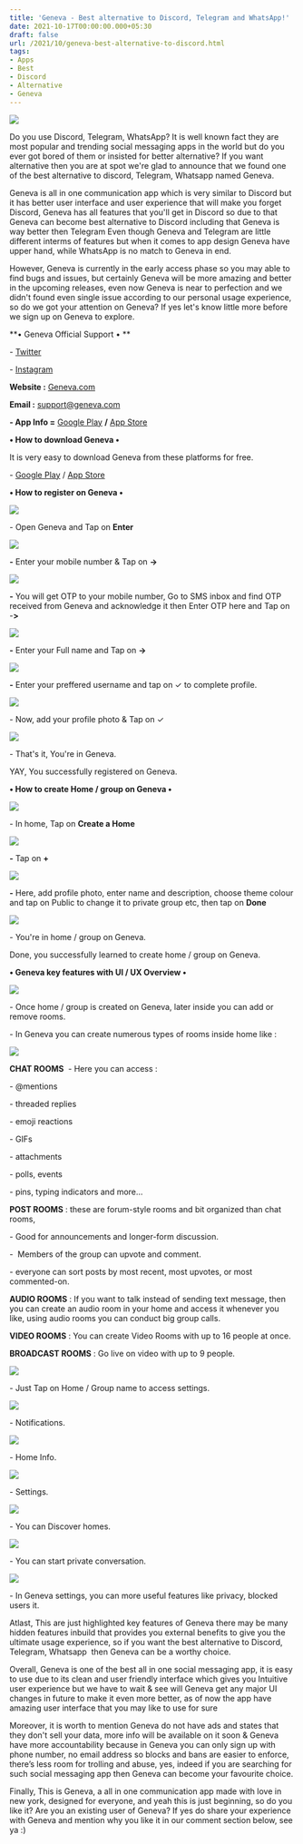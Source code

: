```yaml
---
title: 'Geneva - Best alternative to Discord, Telegram and WhatsApp!'
date: 2021-10-17T00:00:00.000+05:30
draft: false
url: /2021/10/geneva-best-alternative-to-discord.html
tags: 
- Apps
- Best
- Discord
- Alternative
- Geneva
---
```


 [![](https://lh3.googleusercontent.com/-WhXJcMkVHHA/YWxryWBvu8I/AAAAAAAAG-I/DHLJcoFqc-IGFE_lCYmV7UGsHkPqVn1UQCLcBGAsYHQ/s1600/1634495430819748-0.png)](https://lh3.googleusercontent.com/-WhXJcMkVHHA/YWxryWBvu8I/AAAAAAAAG-I/DHLJcoFqc-IGFE_lCYmV7UGsHkPqVn1UQCLcBGAsYHQ/s1600/1634495430819748-0.png) 

  

Do you use Discord, Telegram, WhatsApp? It is well known fact they are most popular and trending social messaging apps in the world but do you ever got bored of them or insisted for better alternative? If you want alternative then you are at spot we're glad to announce that we found one of the best alternative to discord, Telegram, Whatsapp named Geneva.

  

Geneva is all in one communication app which is very similar to Discord but it has better user interface and user experience that will make you forget Discord, Geneva has all features that you'll get in Discord so due to that Geneva can become best alternative to Discord including that Geneva is way better then Telegram Even though Geneva and Telegram are little different interms of features but when it comes to app design Geneva have upper hand, while WhatsApp is no match to Geneva in end.

  

However, Geneva is currently in the early access phase so you may able to find bugs and issues, but certainly Geneva will be more amazing and better in the upcoming releases, even now Geneva is near to perfection and we didn't found even single issue according to our personal usage experience, so do we got your attention on Geneva? If yes let's know little more before we sign up on Geneva to explore.

  

**• Geneva Official Support • **

\- [Twitter](https://twitter.com/geneva)

\- [Instagram](https://instagram.com/geneva)

  

**Website :** [Geneva.com](https://geneva.com/)

**Email :** [support@geneva.com](mailto:support@geneva.com)

**\- App Info =** [Google Play](https://play.google.com/store/apps/details?id=com.genevachat.prod&hl=en_US&gl=US&referrer=utm_source=google&utm_medium=organic&utm_term=geneva%20playstore&pcampaignid=APPU_1_-VxsYZGVNqeYlwShtILIAg) **/** [App Store](https://apps.apple.com/us/app/geneva/id1478573199)

**• How to download Geneva •**

It is very easy to download Geneva from these platforms for free.

  

\- [Google Play](https://play.google.com/store/apps/details?id=com.genevachat.prod&hl=en_US&gl=US&referrer=utm_source=google&utm_medium=organic&utm_term=geneva%20playstore&pcampaignid=APPU_1_-VxsYZGVNqeYlwShtILIAg) / [App Store](https://apps.apple.com/us/app/geneva/id1478573199)

  

**• How to register on Geneva •**

 **[![](https://lh3.googleusercontent.com/-TOSdQIdhAC0/YWxrxgVgCsI/AAAAAAAAG-E/7FLkgV5ENkUwrQNqnuuqO9Hjk28R1zeGgCLcBGAsYHQ/s1600/1634495427549545-1.png)](https://lh3.googleusercontent.com/-TOSdQIdhAC0/YWxrxgVgCsI/AAAAAAAAG-E/7FLkgV5ENkUwrQNqnuuqO9Hjk28R1zeGgCLcBGAsYHQ/s1600/1634495427549545-1.png)** 

\- Open Geneva and Tap on **Enter**

 **[![](https://lh3.googleusercontent.com/-0lyYraX4T8M/YWxrw_NR51I/AAAAAAAAG-A/Dqi9zqnpCOQ7AqSqk8bI6Jml4qYJsjz-ACLcBGAsYHQ/s1600/1634495424303376-2.png)](https://lh3.googleusercontent.com/-0lyYraX4T8M/YWxrw_NR51I/AAAAAAAAG-A/Dqi9zqnpCOQ7AqSqk8bI6Jml4qYJsjz-ACLcBGAsYHQ/s1600/1634495424303376-2.png)** 

**\-** Enter your mobile number & Tap on **\->**

 **[![](https://lh3.googleusercontent.com/-_oWQlAOg-Sg/YWxrv7aRESI/AAAAAAAAG98/lMAp7K-CXBQwTwsuQH2xa9RUVyC0K3x8QCLcBGAsYHQ/s1600/1634495421555571-3.png)](https://lh3.googleusercontent.com/-_oWQlAOg-Sg/YWxrv7aRESI/AAAAAAAAG98/lMAp7K-CXBQwTwsuQH2xa9RUVyC0K3x8QCLcBGAsYHQ/s1600/1634495421555571-3.png)** 

**\-** You will get OTP to your mobile number, Go to SMS inbox and find OTP received from Geneva and acknowledge it then Enter OTP here and Tap on -**\>**

 **[![](https://lh3.googleusercontent.com/-6fszSAU5AF0/YWxrve7APkI/AAAAAAAAG94/U-YBehTSbmIM7zkFhZ4TJ0jDVFxZxd1zgCLcBGAsYHQ/s1600/1634495418811871-4.png)](https://lh3.googleusercontent.com/-6fszSAU5AF0/YWxrve7APkI/AAAAAAAAG94/U-YBehTSbmIM7zkFhZ4TJ0jDVFxZxd1zgCLcBGAsYHQ/s1600/1634495418811871-4.png)** 

**\-** Enter your Full name and Tap on **\->**

 **[![](https://lh3.googleusercontent.com/-sdc4GLZGoB8/YWxruh8K2CI/AAAAAAAAG90/-ptQZYHKpIIcONAK-wuQU-SkZU3c9DbcwCLcBGAsYHQ/s1600/1634495415807304-5.png)](https://lh3.googleusercontent.com/-sdc4GLZGoB8/YWxruh8K2CI/AAAAAAAAG90/-ptQZYHKpIIcONAK-wuQU-SkZU3c9DbcwCLcBGAsYHQ/s1600/1634495415807304-5.png)** 

**\-** Enter your preffered username and tap on ✓ to complete profile.

  

 [![](https://lh3.googleusercontent.com/-fTdwKfbBP0k/YWxrt3G_KzI/AAAAAAAAG9w/eIGvGJJQrN0LhFflLbX5Vq_3AhxxyCAtgCLcBGAsYHQ/s1600/1634495412963486-6.png)](https://lh3.googleusercontent.com/-fTdwKfbBP0k/YWxrt3G_KzI/AAAAAAAAG9w/eIGvGJJQrN0LhFflLbX5Vq_3AhxxyCAtgCLcBGAsYHQ/s1600/1634495412963486-6.png) 

  

\- Now, add your profile photo & Tap on ✓

  

 [![](https://lh3.googleusercontent.com/-FAgF_avzEwo/YWxrtFtyHgI/AAAAAAAAG9s/ZhvebXgtFqYin3D1jBHPi1ooRv2L53jhgCLcBGAsYHQ/s1600/1634495409814134-7.png)](https://lh3.googleusercontent.com/-FAgF_avzEwo/YWxrtFtyHgI/AAAAAAAAG9s/ZhvebXgtFqYin3D1jBHPi1ooRv2L53jhgCLcBGAsYHQ/s1600/1634495409814134-7.png) 

  

\- That's it, You're in Geneva.

  

YAY, You successfully registered on Geneva.  

  

**• How to create Home / group on Geneva •**

  

 [![](https://lh3.googleusercontent.com/-nBaVLJxXjJI/YWxrsXEHw0I/AAAAAAAAG9o/iWkl-WVgyswdI35LyfZpN-9hwYxhfVurQCLcBGAsYHQ/s1600/1634495406828762-8.png)](https://lh3.googleusercontent.com/-nBaVLJxXjJI/YWxrsXEHw0I/AAAAAAAAG9o/iWkl-WVgyswdI35LyfZpN-9hwYxhfVurQCLcBGAsYHQ/s1600/1634495406828762-8.png) 

  

\- In home, Tap on **Create a Home**

 **[![](https://lh3.googleusercontent.com/-YCwHPeG8XGY/YWxrrnZIY7I/AAAAAAAAG9k/EykViLyhIGkaDXBw5_nsHThFPQMD4__jACLcBGAsYHQ/s1600/1634495403565626-9.png)](https://lh3.googleusercontent.com/-YCwHPeG8XGY/YWxrrnZIY7I/AAAAAAAAG9k/EykViLyhIGkaDXBw5_nsHThFPQMD4__jACLcBGAsYHQ/s1600/1634495403565626-9.png)** 

**\-** Tap on **+**

 **[![](https://lh3.googleusercontent.com/-IDttIdbC76A/YWxrq0Hn7YI/AAAAAAAAG9g/eFtDfJsrjU4Xhe3bBLgsNtl-jWjH-pfRwCLcBGAsYHQ/s1600/1634495399879389-10.png)](https://lh3.googleusercontent.com/-IDttIdbC76A/YWxrq0Hn7YI/AAAAAAAAG9g/eFtDfJsrjU4Xhe3bBLgsNtl-jWjH-pfRwCLcBGAsYHQ/s1600/1634495399879389-10.png)** 

**\-** Here, add profile photo, enter name and description, choose theme colour and tap on Public to change it to private group etc, then tap on **Done**

 **[![](https://lh3.googleusercontent.com/-q3ODwnYZ4-w/YWxrp120R4I/AAAAAAAAG9c/rQ9kabtWS3MwAjhzf68vYdR0mlCt91XUQCLcBGAsYHQ/s1600/1634495396415657-11.png)](https://lh3.googleusercontent.com/-q3ODwnYZ4-w/YWxrp120R4I/AAAAAAAAG9c/rQ9kabtWS3MwAjhzf68vYdR0mlCt91XUQCLcBGAsYHQ/s1600/1634495396415657-11.png)** 

\- You're in home / group on Geneva.

  

Done, you successfully learned to create home / group on Geneva.

  

**• Geneva key features with UI / UX Overview •**

 **[![](https://lh3.googleusercontent.com/-4z9c03MioxI/YWxro_u3otI/AAAAAAAAG9Y/XPTyYDmV2z0U5n2Lknz-gpyz2enIWSm1gCLcBGAsYHQ/s1600/1634495392762274-12.png)](https://lh3.googleusercontent.com/-4z9c03MioxI/YWxro_u3otI/AAAAAAAAG9Y/XPTyYDmV2z0U5n2Lknz-gpyz2enIWSm1gCLcBGAsYHQ/s1600/1634495392762274-12.png)** 

\- Once home / group is created on Geneva, later inside you can add or remove rooms.

  

\- In Geneva you can create numerous types of rooms inside home like : 

  

 [![](https://lh3.googleusercontent.com/-OMiJ6E3l_Mw/YWxroGWFDuI/AAAAAAAAG9U/6FlAEdM5dE4BSrUJlbLoZbmMvp8Qf60zQCLcBGAsYHQ/s1600/1634495389064127-13.png)](https://lh3.googleusercontent.com/-OMiJ6E3l_Mw/YWxroGWFDuI/AAAAAAAAG9U/6FlAEdM5dE4BSrUJlbLoZbmMvp8Qf60zQCLcBGAsYHQ/s1600/1634495389064127-13.png) 

  

  

**CHAT ROOMS**  - Here you can access : 

  

\- @mentions

\- threaded replies

\- emoji reactions

\- GIFs

\- attachments

\- polls, events

\- pins, typing indicators and more...

  

**POST ROOMS** : these are forum-style rooms and bit organized than chat rooms, 

  

\- Good for announcements and longer-form discussion.

  

\-  Members of the group can upvote and comment.  

  

\- everyone can sort posts by most recent, most upvotes, or most commented-on.

  

**AUDIO ROOMS** : If you want to talk instead of sending text message, then you can create an audio room in your home and access it whenever you like, using audio rooms you can conduct big group calls.

  

**VIDEO ROOMS** : You can create Video Rooms with up to 16 people at once. 

  

**BROADCAST ROOMS** : Go live on video with up to 9 people.

  

 [![](https://lh3.googleusercontent.com/-KfZQpd5W-9I/YWxrnFQjiEI/AAAAAAAAG9Q/90VFmYyn93Q633bbT1rC_mfEX1adncljACLcBGAsYHQ/s1600/1634495385946606-14.png)](https://lh3.googleusercontent.com/-KfZQpd5W-9I/YWxrnFQjiEI/AAAAAAAAG9Q/90VFmYyn93Q633bbT1rC_mfEX1adncljACLcBGAsYHQ/s1600/1634495385946606-14.png) 

  

\- Just Tap on Home / Group name to access settings.  

  

 [![](https://lh3.googleusercontent.com/-tkLOn43XZd4/YWxrmUTjt1I/AAAAAAAAG9M/V1QWV565V2oSbAS2kpZbKDBfs0NmboarwCLcBGAsYHQ/s1600/1634495382347270-15.png)](https://lh3.googleusercontent.com/-tkLOn43XZd4/YWxrmUTjt1I/AAAAAAAAG9M/V1QWV565V2oSbAS2kpZbKDBfs0NmboarwCLcBGAsYHQ/s1600/1634495382347270-15.png) 

  

\- Notifications.

  

 [![](https://lh3.googleusercontent.com/-jHaBmd_UsGQ/YWxrlbpLBjI/AAAAAAAAG9I/SEoBhcqG-W8ZdeL16pFCbO_27-XDLyRXQCLcBGAsYHQ/s1600/1634495379109683-16.png)](https://lh3.googleusercontent.com/-jHaBmd_UsGQ/YWxrlbpLBjI/AAAAAAAAG9I/SEoBhcqG-W8ZdeL16pFCbO_27-XDLyRXQCLcBGAsYHQ/s1600/1634495379109683-16.png) 

  

\- Home Info.

  

 [![](https://lh3.googleusercontent.com/-3CX7HrtW5sU/YWxrkifk5UI/AAAAAAAAG9E/CvaMh5w9h1shpC2bdqOQbEQsLeDSzsztgCLcBGAsYHQ/s1600/1634495375934164-17.png)](https://lh3.googleusercontent.com/-3CX7HrtW5sU/YWxrkifk5UI/AAAAAAAAG9E/CvaMh5w9h1shpC2bdqOQbEQsLeDSzsztgCLcBGAsYHQ/s1600/1634495375934164-17.png) 

  

\- Settings.

  

 [![](https://lh3.googleusercontent.com/-vixmkX0gjr8/YWxrj5fwp9I/AAAAAAAAG9A/uEYhIeu7WlEc1m2EZO0Zf6SUUtWtmitQwCLcBGAsYHQ/s1600/1634495371778514-18.png)](https://lh3.googleusercontent.com/-vixmkX0gjr8/YWxrj5fwp9I/AAAAAAAAG9A/uEYhIeu7WlEc1m2EZO0Zf6SUUtWtmitQwCLcBGAsYHQ/s1600/1634495371778514-18.png) 

  

\- You can Discover homes.

  

 [![](https://lh3.googleusercontent.com/-GEWUwzAxmH8/YWxriuvsDwI/AAAAAAAAG88/7NibkSZPHzcpghf9hRVylk4Kji4wujVQgCLcBGAsYHQ/s1600/1634495300510176-19.png)](https://lh3.googleusercontent.com/-GEWUwzAxmH8/YWxriuvsDwI/AAAAAAAAG88/7NibkSZPHzcpghf9hRVylk4Kji4wujVQgCLcBGAsYHQ/s1600/1634495300510176-19.png) 

  

\- You can start private conversation.

  

 [![](https://lh3.googleusercontent.com/-UxgoCeqzBhE/YWxrQhrmRUI/AAAAAAAAG80/XuBmXlmFViswzFldGJtp3T-i2kgKBMcvgCLcBGAsYHQ/s1600/1634495287673974-20.png)](https://lh3.googleusercontent.com/-UxgoCeqzBhE/YWxrQhrmRUI/AAAAAAAAG80/XuBmXlmFViswzFldGJtp3T-i2kgKBMcvgCLcBGAsYHQ/s1600/1634495287673974-20.png) 

  

\- In Geneva settings, you can more useful features like privacy, blocked users it.

  

Atlast, This are just highlighted key features of Geneva there may be many hidden features inbuild that provides you external benefits to give you the ultimate usage experience, so if you want the best alternative to Discord, Telegram, Whatsapp  then Geneva can be a worthy choice.

  

Overall, Geneva is one of the best all in one social messaging app, it is easy to use due to its clean and user friendly interface which gives you Intuitive user experience but we have to wait & see will Geneva get any major UI changes in future to make it even more better, as of now the app have amazing user interface that you may like to use for sure

  

Moreover, it is worth to mention Geneva do not have ads and states that they don't sell your data, more info will be available on it soon & Geneva have more accountability because in Geneva you can only sign up with phone number, no email address so blocks and bans are easier to enforce,  there’s less room for trolling and abuse, yes, indeed if you are searching for such social messaging app then Geneva can become your favourite choice.

  

Finally, This is Geneva, a all in one communication app made with love in new york, designed for everyone, and yeah this is just beginning, so do you like it? Are you an existing user of Geneva? If yes do share your experience with Geneva and mention why you like it in our comment section below, see ya :)